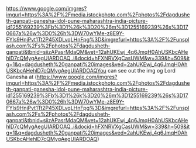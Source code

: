 https://www.google.com/imgres?imgurl=https%3A%2F%2Fmedia.istockphoto.com%2Fphotos%2Fdagdusheth-ganpati-ganesha-idol-pune-maharashtra-india-picture-id1255169239%3Fb%3D1%26k%3D20%26m%3D1255169239%26s%3D170667a%26w%3D0%26h%3DW70wYMe-z8E9Y-FYls9HnjPvt1Tt2P45XDLvqLHnFpg%3D&imgrefurl=https%3A%2F%2Funsplash.com%2Fs%2Fphotos%2Fdagdusheth-ganpati&tbnid=siizAPasrMdaQM&vet=12ahUKEwj_4q6JmqH0AhUSKbcAHehlD7cQMygAegUIARDOAQ..i&docid=hFXNRVXgCasUWM&w=339&h=509&itg=1&q=dagdusheth%20ganpati%20images&ved=2ahUKEwj_4q6JmqH0AhUSKbcAHehlD7cQMygAegUIARDOAQYou can see out the img og Lord Ganesha at (https://www.google.com/imgres?imgurl=https%3A%2F%2Fmedia.istockphoto.com%2Fphotos%2Fdagdusheth-ganpati-ganesha-idol-pune-maharashtra-india-picture-id1255169239%3Fb%3D1%26k%3D20%26m%3D1255169239%26s%3D170667a%26w%3D0%26h%3DW70wYMe-z8E9Y-FYls9HnjPvt1Tt2P45XDLvqLHnFpg%3D&imgrefurl=https%3A%2F%2Funsplash.com%2Fs%2Fphotos%2Fdagdusheth-ganpati&tbnid=siizAPasrMdaQM&vet=12ahUKEwj_4q6JmqH0AhUSKbcAHehlD7cQMygAegUIARDOAQ..i&docid=hFXNRVXgCasUWM&w=339&h=509&itg=1&q=dagdusheth%20ganpati%20images&ved=2ahUKEwj_4q6JmqH0AhUSKbcAHehlD7cQMygAegUIARDOAQ)
